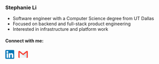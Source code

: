 ### Stephanie Li 

- Software engineer with a Computer Science degree from UT Dallas
- Focused on backend and full-stack product engineering
- Interested in infrastructure and platform work

#### Connect with me:

<div style="margin-left: 0; display: flex; align-items: center; gap: 12px;">
<a href="https://www.linkedin.com/in/syangli" target="_blank" aria-label="LinkedIn" style="text-decoration: none;" >
  <img src="assets/linkedin.png" alt="LinkedIn" width="28" height="28">
</a>
<a href="mailto:listeph15@gmail.com" target="_blank" aria-label="Email" style="text-decoration: none;">
  <img src="assets/email.svg" alt="Email" width="32" height="32">
</a>
</div>